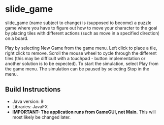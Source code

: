 # slide_game

slide_game (name subject to change) is (supposed to become) a puzzle game where you have to figure out how to move your character to the goal by placing tiles with different actions (such as move in a specified direction) on a board.

Play by selecting New Game from the game menu. Left click to place a tile, right click to remove. Scroll the mouse wheel to cycle through the different tiles (this may be difficult with a touchpad - button implementation or another solution is to be expected). To start the simulation, select Play from the game menu. The simulation can be paused by selecting Stop in the menu.

## Build Instructions

- Java version: 9
- Libraries: JavaFX
- **IMPORTANT: The application runs from GameGUI, not Main.** This will most likely be changed later.
